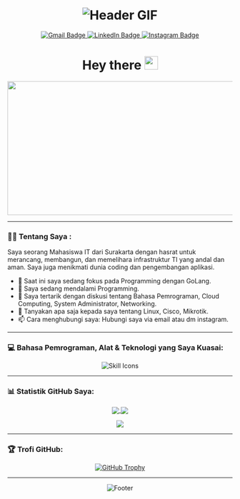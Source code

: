 <h1 align="center">
  <img src="https://raw.githubusercontent.com/dhyzxx/dhyzxx/main/header.gif" alt="Header GIF" />
</h1>

<div id="badges" align="center">
  <a href="mailto:adhykon@gmail.com">
    <img src="https://img.shields.io/badge/Gmail-D14836?style=for-the-badge&logo=gmail&logoColor=white" alt="Gmail Badge"/>
  </a>
  <a href="https://id.linkedin.com/in/adhy-kuncoro-jati-taruna-pratama-b1a859280">
    <img src="https://img.shields.io/badge/LinkedIn-0077B5?style=for-the-badge&logo=linkedin&logoColor=white" alt="LinkedIn Badge"/>
  </a>
   <a href="https://instagram.com/adhy.png">
    <img src="https://img.shields.io/badge/Instagram-E4405F?style=for-the-badge&logo=instagram&logoColor=white" alt="Instagram Badge"/>
  </a>
</div>
<h1 align="center">
  Hey there
  <img src="https://media.giphy.com/media/hvRJCLFzcasrR4ia7z/giphy.gif" width="30px"/>
</h1>

<div align="center">
  <img src="https://media.giphy.com/media/dWesBcTLavkZuG35MI/giphy.gif" width="600" height="300"/>
</div>

---

### :man_technologist: Tentang Saya :
<p>
  Saya seorang Mahasiswa IT dari Surakarta dengan hasrat untuk merancang, membangun, dan memelihara infrastruktur TI yang andal dan aman. Saya juga menikmati dunia coding dan pengembangan aplikasi.

- 🔭 Saat ini saya sedang fokus pada Programming dengan GoLang.
- 🌱 Saya sedang mendalami Programming.
- 🤔 Saya tertarik dengan diskusi tentang Bahasa Pemrograman, Cloud Computing, System Administrator, Networking.
- 💬 Tanyakan apa saja kepada saya tentang Linux, Cisco, Mikrotik.
- 📫 Cara menghubungi saya: Hubungi saya via email atau dm instagram.
</p>

---

### 💻 Bahasa Pemrograman, Alat & Teknologi yang Saya Kuasai:
<p align="center">
  <img src="https://skillicons.dev/icons?i=linux,bash,docker,aws,cisco,python,java,js,react,nodejs,mysql,git&perline=5" alt="Skill Icons"/>
</p>

---

### 📊 Statistik GitHub Saya:
<p align="center">
  <a href="https://github.com/dhyzxx">
    <img align="center" src="https://github-readme-stats.vercel.app/api?username=dhyzxx&show_icons=true&theme=dracula" />
  </a>
  <a href="https://github.com/dhyzxx">
    <img align="center" src="https://github-readme-stats.vercel.app/api/top-langs/?username=dhyzxx&layout=compact&theme=dracula" />
  </a>
</p>
<p align="center">
  <a href="https://github.com/dhyzxx">
    <img align="center" src="https://github-readme-streak-stats.herokuapp.com/?user=dhyzxx&theme=dracula" />
  </a>
</p>

---

### 🏆 Trofi GitHub:
<p align="center">
  <a href="https://github.com/ryo-ma/github-profile-trophy">
    <img src="https://github-profile-trophy.vercel.app/?username=dhyzxx&theme=radical&row=1&column=7" alt="GitHub Trophy" />
  </a>
</p>

---

<p align="center">
  <img src="https://raw.githubusercontent.com/dhyzxx/dhyzxx/main/footer.svg" alt="Footer" />
</p>
